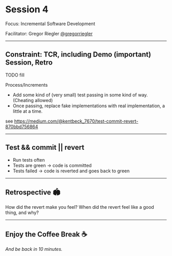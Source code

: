 # Session 4

Focus: Incremental Software Development

Facilitator: Gregor Riegler [@gregorriegler](https://fosstodon.org/@gregorriegler@fosstodon.org)

---

## Constraint: TCR, including Demo (important) Session, Retro

TODO fill

Process/Increments

- Add some kind of (very small) test passing in some kind of way. (Cheating allowed)
- Once passing, replace fake implementations with real implementation, a little at a time.

see https://medium.com/@kentbeck_7670/test-commit-revert-870bbd756864

---

## Test && commit || revert

- Run tests often
- Tests are green -> code is committed
- Tests failed -> code is reverted and goes back to green

---

## Retrospective 🏟️
<!-- 10 minutes -->

How did the revert make you feel?
When did the revert feel like a good thing, and why?

---

## Enjoy the Coffee Break ☕

*And be back in 10 minutes.*
